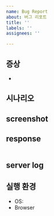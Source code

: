 ```yaml
---
name: Bug Report
about: 버그 리포트
title: ''
labels: ''
assignees: ''

---
```


## 증상
*
## 시나리오
## screenshot
## response
```json
```
## server log
## 실행 환경
* OS:
* Browser
